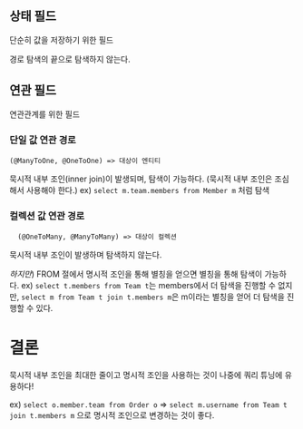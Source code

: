 ## 상태 필드
단순히 값을 저장하기 위한 필드

경로 탐색의 끝으로 탐색하지 않는다.
## 연관 필드
연관관계를 위한 필드
### 단일 값 연관 경로
	(@ManyToOne, @OneToOne) => 대상이 엔티티
묵시적 내부 조인(inner join)이 발생되며, 탐색이 가능하다. (묵시적 내부 조인은 조심해서 사용해야 한다.)
ex) `select m.team.members from Member m` 처럼 탐색
### 컬렉션 값 연관 경로
	  (@OneToMany, @ManyToMany) => 대상이 컬렉션
묵시적 내부 조인이 발생하며 탐색하지 않는다.

*하지만*) FROM 절에서 명시적 조인을 통해 별칭을 얻으면 별칭을 통해 탐색이 가능하다.
ex) 
`select t.members from Team t`는 members에서 더 탐색을 진행할 수 없지만,
`select m from Team t join t.members m`은 m이라는 별칭을 얻어 더 탐색을 진행할 수 있다.
# 결론
묵시적 내부 조인을 최대한 줄이고 명시적 조인을 사용하는 것이 나중에 쿼리 튜닝에 유용하다!

ex)
`select o.member.team from Order o`
=>
`select m.username from Team t join t.members m`
으로 명시적 조인으로 변경하는 것이 좋다.